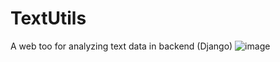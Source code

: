 # TextUtils
A web too for analyzing text data in backend (Django)
![image](https://user-images.githubusercontent.com/81609398/171051824-f9a43eb6-1435-4ac3-a29f-a0590ac101e8.png)
